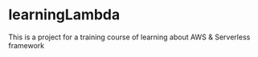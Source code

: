 # learningLambda
This is a project for a training course of learning about AWS &amp; Serverless framework
